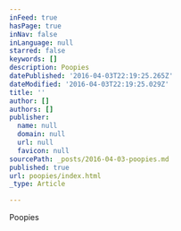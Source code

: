 ```yaml
---
inFeed: true
hasPage: true
inNav: false
inLanguage: null
starred: false
keywords: []
description: Poopies
datePublished: '2016-04-03T22:19:25.265Z'
dateModified: '2016-04-03T22:19:25.029Z'
title: ''
author: []
authors: []
publisher:
  name: null
  domain: null
  url: null
  favicon: null
sourcePath: _posts/2016-04-03-poopies.md
published: true
url: poopies/index.html
_type: Article

---
```

Poopies